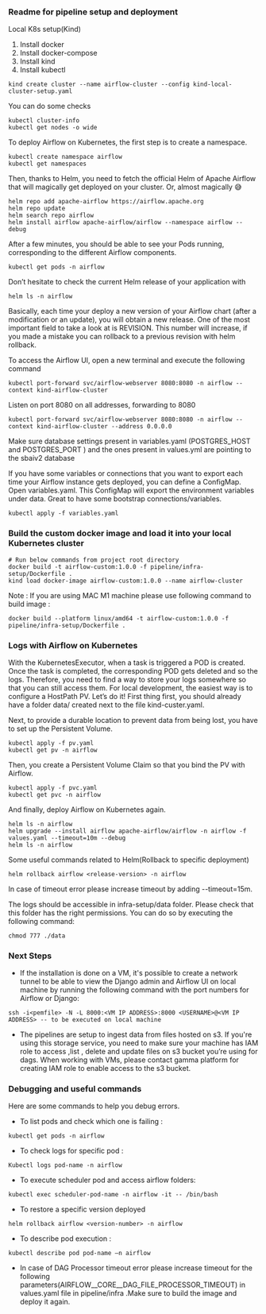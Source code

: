 ### Readme for pipeline setup and deployment


Local K8s setup(Kind)

1. Install docker
2. Install docker-compose 
3. Install kind
4. Install kubectl

```
kind create cluster --name airflow-cluster --config kind-local-cluster-setup.yaml
```

You can do some checks

```
kubectl cluster-info
kubectl get nodes -o wide
```

To deploy Airflow on Kubernetes, the first step is to create a namespace.

```
kubectl create namespace airflow
kubectl get namespaces
```

Then, thanks to Helm, you need to fetch the official Helm of Apache Airflow that will magically get deployed on your cluster. Or, almost magically 😅

```
helm repo add apache-airflow https://airflow.apache.org
helm repo update
helm search repo airflow
helm install airflow apache-airflow/airflow --namespace airflow --debug
```

After a few minutes, you should be able to see your Pods running, corresponding to the different Airflow components.

```
kubectl get pods -n airflow
```

Don’t hesitate to check the current Helm release of your application with

```
helm ls -n airflow
```

Basically, each time your deploy a new version of your Airflow chart (after a modification or an update), you will obtain a new release. One of the most important field to take a look at is REVISION. This number will increase, if you made a mistake you can rollback to a previous revision with helm rollback.


To access the Airflow UI, open a new terminal and execute the following command

```
kubectl port-forward svc/airflow-webserver 8080:8080 -n airflow --context kind-airflow-cluster
```


Listen on port 8080 on all addresses, forwarding to 8080
```
kubectl port-forward svc/airflow-webserver 8080:8080 -n airflow --context kind-airflow-cluster --address 0.0.0.0
```


Make sure database settings  present in variables.yaml (POSTGRES_HOST and POSTGRES_PORT ) and the ones present in values.yml are pointing to the sbaiv2 database 

If you have some variables or connections that you want to export each time your Airflow instance gets deployed, you can define a ConfigMap. Open variables.yaml. This ConfigMap will export the environment variables under data. Great to have some bootstrap connections/variables.

```kubectl apply -f variables.yaml```



### Build the custom docker image and load it into your local Kubernetes cluster

```
# Run below commands from project root directory
docker build -t airflow-custom:1.0.0 -f pipeline/infra-setup/Dockerfile .
kind load docker-image airflow-custom:1.0.0 --name airflow-cluster
``` 
Note : If you are using MAC M1 machine please use following command to build image :

```
docker build --platform linux/amd64 -t airflow-custom:1.0.0 -f pipeline/infra-setup/Dockerfile . 
``` 

### Logs with Airflow on Kubernetes
With the KubernetesExecutor, when a task is triggered a POD is created. Once the task is completed, the corresponding POD gets deleted and so the logs.  Therefore, you need to find a way to store your logs somewhere so that you can still access them. For local development, the easiest way is to configure a HostPath PV. Let’s do it! First thing first, you should already have a folder data/ created next to the file kind-custer.yaml.

Next, to provide a durable location to prevent data from being lost, you have to set up the Persistent Volume.

```
kubectl apply -f pv.yaml
kubectl get pv -n airflow
```

Then, you create a Persistent Volume Claim so that you bind the PV with Airflow.
```
kubectl apply -f pvc.yaml 
kubectl get pvc -n airflow
```

And finally, deploy Airflow on Kubernetes again.
```
helm ls -n airflow 
helm upgrade --install airflow apache-airflow/airflow -n airflow -f values.yaml --timeout=10m --debug 
helm ls -n airflow
```



Some useful commands related to Helm(Rollback to specific deployment)
```
helm rollback airflow <release-version> -n airflow
```

In case of timeout error please increase timeout by adding --timeout=15m. 

The logs should be accessible in infra-setup/data folder. Please check that this folder has the right permissions. You can do so by executing the following command:

```
chmod 777 ./data
```

### Next Steps

- If the installation is done on a VM, it's possible to create a network tunnel to be able to view the Django admin and Airflow UI on local machine by running the following command with the port numbers for Airflow or Django: 

```
ssh -i<pemfile> -N -L 8000:<VM IP ADDRESS>:8000 <USERNAME>@<VM IP ADDRESS> -- to be executed on local machine 
```

- The pipelines are setup to ingest data from files hosted on s3. If you're using this storage service, you need to make sure your machine has IAM role to access ,list , delete and update files on s3 bucket you’re using for dags. 
When working with VMs, please contact gamma platform for creating IAM role to enable access to the s3 bucket.


### Debugging and useful commands

Here are some commands to help you debug errors. 

- To list pods and check which one is failing :
```
kubectl get pods -n airflow 
```

- To check logs for specific pod : 
```
Kubectl logs pod-name -n airflow 
```
- To execute scheduler pod and access airflow folders:
```
kubectl exec scheduler-pod-name -n airflow -it -- /bin/bash 
```
- To restore a specific version deployed 
```
helm rollback airflow <version-number> -n airflow 
```
-  To describe pod execution :  
```
kubectl describe pod pod-name –n airflow 
```

- In case of DAG Processor timeout error please increase timeout for the following parameters(AIRFLOW__CORE__DAG_FILE_PROCESSOR_TIMEOUT) in values.yaml file in pipeline/infra .Make sure to build the image and deploy it again. 
